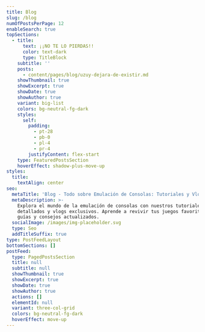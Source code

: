 ```yaml
---
title: Blog
slug: /blog
numOfPostsPerPage: 12
enableSearch: true
topSections:
  - title:
      text: ¡¡NO TE LO PIERDAS!!
      color: text-dark
      type: TitleBlock
    subtitle: ''
    posts:
      - content/pages/blog/uzuy-dejara-de-existir.md
    showThumbnail: true
    showExcerpt: true
    showDate: true
    showAuthor: true
    variant: big-list
    colors: bg-neutral-fg-dark
    styles:
      self:
        padding:
          - pt-28
          - pb-0
          - pl-4
          - pr-4
        justifyContent: flex-start
    type: FeaturedPostsSection
    hoverEffect: shadow-plus-move-up
styles:
  title:
    textAlign: center
seo:
  metaTitle: 'Blog - Todo sobre Emulación de Consolas: Tutoriales y Vlogs Exclusivos'
  metaDescription: >-
    Explora el mundo de la emulación de consolas con nuestros tutoriales
    detallados y vlogs exclusivos. Aprende a revivir tus juegos favoritos con
    guías y consejos actualizados.
  socialImage: /images/img-placeholder.svg
  type: Seo
  addTitleSuffix: true
type: PostFeedLayout
bottomSections: []
postFeed:
  type: PagedPostsSection
  title: null
  subtitle: null
  showThumbnail: true
  showExcerpt: true
  showDate: true
  showAuthor: true
  actions: []
  elementId: null
  variant: three-col-grid
  colors: bg-neutral-fg-dark
  hoverEffect: move-up
---
```

